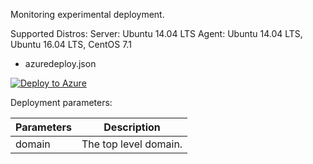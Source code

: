 Monitoring experimental deployment.

Supported Distros: 
Server: Ubuntu 14.04 LTS
Agent: Ubuntu 14.04 LTS, Ubuntu 16.04 LTS, CentOS 7.1

- azuredeploy.json

[![Deploy to Azure](http://azuredeploy.net/deploybutton.png)](https://portal.azure.com/#create/Microsoft.Template/uri/https%3A%2F%2Fraw.githubusercontent.com%2Fkarataliu%2Fxipdns%2Fmaster%2Fazuredeploy.json)

Deployment parameters:

| Parameters            | Description                                       |
| -------------         | -------------                                     |
| domain                | The top level domain.                             |

